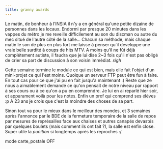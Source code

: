 ```yaml
---
title: granny awards
---
```


Le matin, de bonheur à l'INSIA il n'y a en général qu'une petite dizaine de
personnes dans les locaux. Endormi par presque 20 minutes dans les vappes du
métro je me reveille difficilement au son du discman ou autre du mec situé de
l'autre côté de la salle... Chacun sa méthode, mais chaque matin le son de
plus en plus fort me laisse à penser qu'il developpe une vraie belle surdité à
coups de hits MTV. A moins qu'il ne fût déjà complétement autiste, il faudra
que je lui dise 2~3 fois qu'il n'est pas obligé de crier sa part de discussion
à son voisin immédiat. *sigh*

Cette semaine termine le module ce qui est bien, mais elle fait l'objet d'un
mini-projet ce qui l'est moins. Quoique un serveur FTP peut être fun à faire.
En tout cas pour ce que j'ai pu en fait jusqu'à maintenant :) Reste que ze
nous a aimablement demandé ce qu'on pensait de notre niveau par rapport à ses
cours ou à ce qu'on a pu en comprendre. Je lui en ai reparlé hier soir, et
apparament voilà pour les notes. Enfin un prof qui comprend ses élèves :p A 23
ans je crois que c'est la moindre des choses de sa part.

Sinon tout va pour le mieux dans le meilleur des mondes, et 3 semaines après
l'annonce par le BDE de la fermeture temporaire de la salle de repos par
mesures de représailles face aux chaises et autres canapés devastés par
quelques boulets (mais comment ils ont fait ?), la salle est enfin close.
Super utile la _punition_ si longtemps après les reproches :/

mode carte_postale OFF

